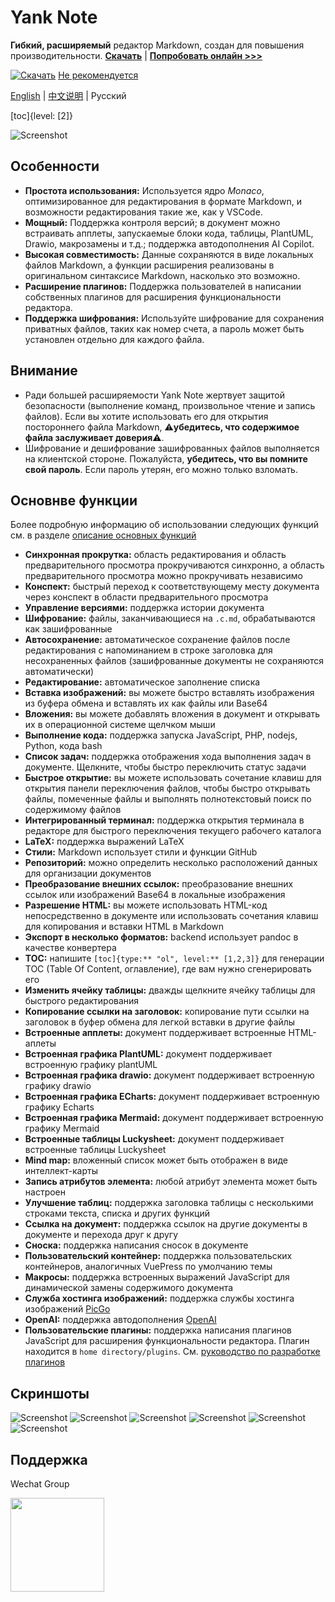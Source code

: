 # Yank Note

**Гибкий, расширяемый** редактор Markdown, создан для повышения производительности. **[Скачать](https://github.com/purocean/yn/releases)** | **[Попробовать онлайн >>>](https://demo.yank-note.com/)**


[![Скачать](./help/mas_en.svg?.inline)](https://apps.apple.com/cn/app/yank-note/id1551528618) [Не рекомендуется](https://github.com/purocean/yn/issues/65#issuecomment-1065799677)

[English](./README.md) | [中文说明](./README_ZH-CN.md) | Русский

[toc]{level: [2]}

![Screenshot](./help/1.png)

## Особенности

- **Простота использования:** Используется ядро *Monaco*, оптимизированное для редактирования в формате Markdown, и возможности редактирования такие же, как у VSCode.
- **Мощный:** Поддержка контроля версий; в документ можно встраивать апплеты, запускаемые блоки кода, таблицы, PlantUML, Drawio, макрозамены и т.д.; поддержка автодополнения AI Copilot.
- **Высокая совместимость:** Данные сохраняются в виде локальных файлов Markdown, а функции расширения реализованы в оригинальном синтаксисе Markdown, насколько это возможно.
- **Расширение плагинов:** Поддержка пользователей в написании собственных плагинов для расширения функциональности редактора.
- **Поддержка шифрования:** Используйте шифрование для сохранения приватных файлов, таких как номер счета, а пароль может быть установлен отдельно для каждого файла.

## Внимание

- Ради большей расширяемости Yank Note жертвует защитой безопасности (выполнение команд, произвольное чтение и запись файлов). Если вы хотите использовать его для открытия постороннего файла Markdown, ⚠️**убедитесь, что содержимое файла заслуживает доверия**⚠️.
- Шифрование и дешифрование зашифрованных файлов выполняется на клиентской стороне. Пожалуйста, **убедитесь, что вы помните свой пароль**. Если пароль утерян, его можно только взломать.

## Основнве функции

Более подробную информацию об использовании следующих функций см. в разделе [описание основных функций](./help/FEATURES.md)

- **Синхронная прокрутка:** область редактирования и область предварительного просмотра прокручиваются синхронно, а область предварительного просмотра можно прокручивать независимо
- **Конспект:** быстрый переход к соответствующему месту документа через конспект в области предварительного просмотра
- **Управление версиями:** поддержка истории документа
- **Шифрование:** файлы, заканчивающиеся на `.c.md`, обрабатываются как зашифрованные
- **Автосохранение:** автоматическое сохранение файлов после редактирования с напоминанием в строке заголовка для несохраненных файлов (зашифрованные документы не сохраняются автоматически)
- **Редактирование:** автоматическое заполнение списка
- **Вставка изображений:** вы можете быстро вставлять изображения из буфера обмена и вставлять их как файлы или Base64
- **Вложения:** вы можете добавлять вложения в документ и открывать их в операционной системе щелчком мыши
- **Выполнение кода:** поддержка запуска JavaScript, PHP, nodejs, Python, кода bash
- **Список задач:** поддержка отображения хода выполнения задач в документе. Щелкните, чтобы быстро переключить статус задачи
- **Быстрое открытие:** вы можете использовать сочетание клавиш для открытия панели переключения файлов, чтобы быстро открывать файлы, помеченные файлы и выполнять полнотекстовый поиск по содержимому файлов
- **Интегрированный терминал:** поддержка открытия терминала в редакторе для быстрого переключения текущего рабочего каталога
- **LaTeX:** поддержка выражений LaTeX
- **Стили:** Markdown использует стили и функции GitHub
- **Репозиторий:** можно определить несколько расположений данных для организации документов
- **Преобразование внешних ссылок:** преобразование внешних ссылок или изображений Base64 в локальные изображения
- **Разрешение HTML:** вы можете использовать HTML-код непосредственно в документе или использовать сочетания клавиш для копирования и вставки HTML в Markdown
- **Экспорт в несколько форматов:** backend использует pandoc в качестве конвертера
- **TOC:** напишите `[toc]{type:** "ol", level:** [1,2,3]}` для генерации TOC (Table Of Content, оглавление), где вам нужно сгенерировать его
- **Изменить ячейку таблицы:** дважды щелкните ячейку таблицы для быстрого редактирования
- **Копирование ссылки на заголовок:** копирование пути ссылки на заголовок в буфер обмена для легкой вставки в другие файлы
- **Встроенные апплеты:** документ поддерживает встроенные HTML-аплеты
- **Встроенная графика PlantUML:** документ поддерживает встроенную графику plantUML
- **Встроенная графика drawio:** документ поддерживает встроенную графику drawio
- **Встроенная графика ECharts:** документ поддерживает встроенную графику Echarts
- **Встроенная графика Mermaid:** документ поддерживает встроенную графику Mermaid
- **Встроенные таблицы Luckysheet:** документ поддерживает встроенные таблицы Luckysheet
- **Mind map:** вложенный список может быть отображен в виде интеллект-карты
- **Запись атрибутов элемента:** любой атрибут элемента может быть настроен
- **Улучшение таблиц:** поддержка заголовка таблицы с несколькими строками текста, списка и других функций
- **Ссылка на документ:** поддержка ссылок на другие документы в документе и перехода друг к другу
- **Сноска:** поддержка написания сносок в документе
- **Пользовательский контейнер:** поддержка пользовательских контейнеров, аналогичных VuePress по умолчанию темы
- **Макросы:** поддержка встроенных выражений JavaScript для динамической замены содержимого документа
- **Служба хостинга изображений:** поддержка службы хостинга изображений [PicGo](https://picgo.github.io/PicGo-Doc/)
- **OpenAI:** поддержка автодополнения [OpenAI](https://openai.com)
- **Пользовательские плагины:** поддержка написания плагинов JavaScript для расширения функциональности редактора. Плагин находится в `home directory/plugins`. См. [руководство по разработке плагинов](./help/PLUGIN.md)

## Скриншоты

![Screenshot](./help/6.png)
![Screenshot](./help/7.png)
![Screenshot](./help/2.png)
![Screenshot](./help/3.png)
![Screenshot](./help/4.png)
![Screenshot](./help/5.png)

## Поддержка

Wechat Group

<img src="./help/qrcode-wechat.jpg?.inline" width="150">
